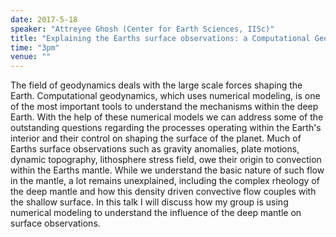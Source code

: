 ```yaml
---
date: 2017-5-18
speaker: "Attreyee Ghosh (Center for Earth Sciences, IISc)"
title: "Explaining the Earths surface observations: a Computational Geodynamics Approach"
time: "3pm"
venue: ""
---
```

The field of geodynamics deals with the large scale forces
shaping the Earth. Computational geodynamics, which uses numerical
modeling, is one of the most important tools to understand the mechanisms
within the deep Earth. With the help of these numerical models we can
address some of the outstanding questions regarding the processes
operating within the Earth's interior and their control on shaping the
surface of the planet. Much of Earths surface observations such as
gravity anomalies, plate motions, dynamic topography, lithosphere stress
field, owe their origin to convection within the Earths mantle. While we
understand the basic nature of such flow in the mantle, a lot remains
unexplained, including the complex rheology of the deep mantle and how
this density driven convective flow couples with the shallow surface. In
this talk I will discuss how my group is using numerical modeling to
understand the influence of the deep mantle on surface observations.
